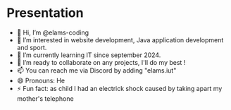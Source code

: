 # Presentation
- 👋 Hi, I’m @elams-coding
- 👀 I’m interested in website development, Java application development and sport.
- 🌱 I’m currently learning IT since september 2024.
- 💞️ I’m ready to collaborate on any projects, I'll do my best !
- 📫 You can reach me via Discord by adding "elams.iut"
- 😄 Pronouns: He
- ⚡ Fun fact: as child I had an electrick shock caused by taking apart my mother's telephone
